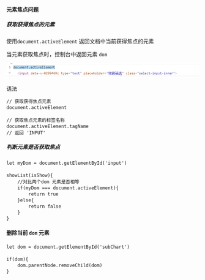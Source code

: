 #### 元素焦点问题

##### 获取获得焦点的元素

使用`document.activeElement` 返回文档中当前获得焦点的元素

当元素获取焦点时，控制台中返回元素 `dom`

![image-20210111100350665](dom.assets/image-20210111100350665.png)

语法

```
// 获取获得焦点元素
document.activeElement

// 获取焦点元素的标签名称
document.activeElement.tagName
// 返回 'INPUT'
```

##### 判断元素是否获取焦点

```
let myDom = document.getElementById('input')

showList(isShow){
	//对比两个dom 元素是否相等
	if(myDom === document.activeElement){
		return true
	}else{
		return false
	}
}
```



#### 删除当前 `dom` 元素

```
let dom = document.getElementById('subChart')

if(dom){
	dom.parentNode.removeChild(dom)
}
```
